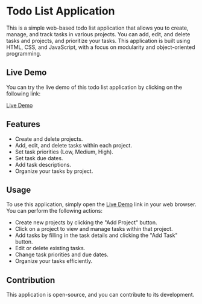 # Todo List Application

This is a simple web-based todo list application that allows you to create, manage, and track tasks in various projects. You can add, edit, and delete tasks and projects, and prioritize your tasks. This application is built using HTML, CSS, and JavaScript, with a focus on modularity and object-oriented programming.

## Live Demo

You can try the live demo of this todo list application by clicking on the following link:

[Live Demo](https://ekrat123.github.io/todo-list/)

## Features

- Create and delete projects.
- Add, edit, and delete tasks within each project.
- Set task priorities (Low, Medium, High).
- Set task due dates.
- Add task descriptions.
- Organize your tasks by project.

## Usage

To use this application, simply open the [Live Demo](https://ekrat123.github.io/todo-list/) link in your web browser. You can perform the following actions:

- Create new projects by clicking the "Add Project" button.
- Click on a project to view and manage tasks within that project.
- Add tasks by filling in the task details and clicking the "Add Task" button.
- Edit or delete existing tasks.
- Change task priorities and due dates.
- Organize your tasks efficiently.

## Contribution

This application is open-source, and you can contribute to its development.

